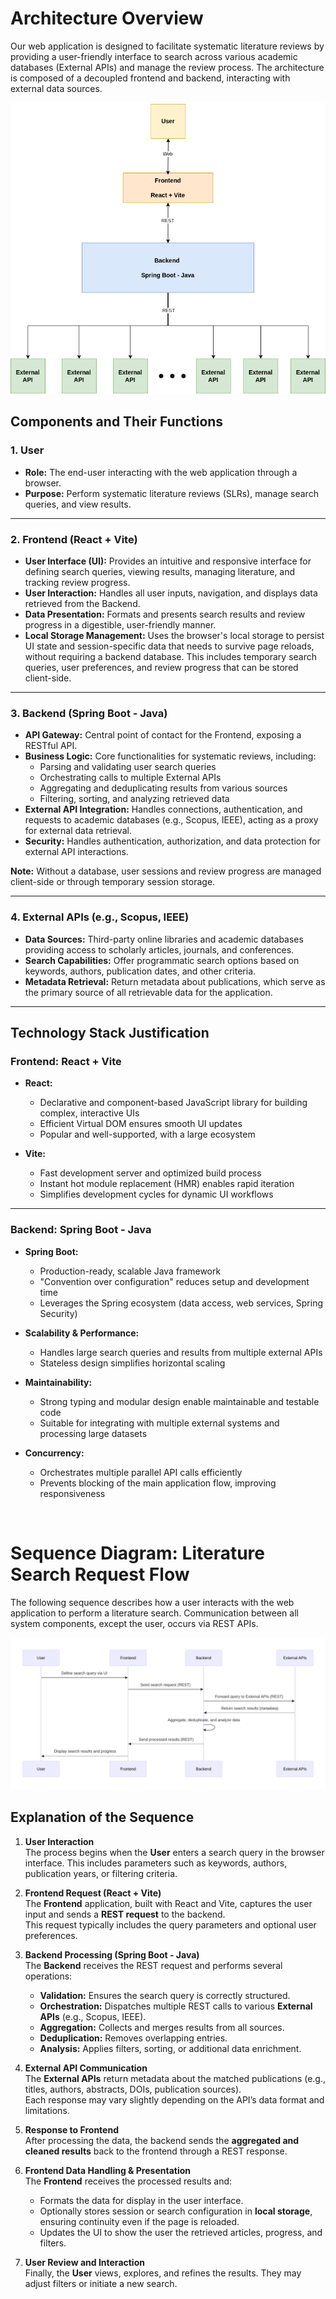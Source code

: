 # Architecture Overview

Our web application is designed to facilitate systematic literature reviews by providing a user-friendly interface to search across various academic databases (External APIs) and manage the review process. The architecture is composed of a decoupled frontend and backend, interacting with external data sources.

![image](../images/high-level-architecture.png)

## Components and Their Functions

### 1. User
- **Role:** The end-user interacting with the web application through a browser.  
- **Purpose:** Perform systematic literature reviews (SLRs), manage search queries, and view results.

---

### 2. Frontend (React + Vite)
- **User Interface (UI):** Provides an intuitive and responsive interface for defining search queries, viewing results, managing literature, and tracking review progress.  
- **User Interaction:** Handles all user inputs, navigation, and displays data retrieved from the Backend.  
- **Data Presentation:** Formats and presents search results and review progress in a digestible, user-friendly manner.  
- **Local Storage Management:** Uses the browser's local storage to persist UI state and session-specific data that needs to survive page reloads, without requiring a backend database. This includes temporary search queries, user preferences, and review progress that can be stored client-side.

---

### 3. Backend (Spring Boot - Java)
- **API Gateway:** Central point of contact for the Frontend, exposing a RESTful API.  
- **Business Logic:** Core functionalities for systematic reviews, including:  
  - Parsing and validating user search queries  
  - Orchestrating calls to multiple External APIs  
  - Aggregating and deduplicating results from various sources  
  - Filtering, sorting, and analyzing retrieved data  
- **External API Integration:** Handles connections, authentication, and requests to academic databases (e.g., Scopus, IEEE), acting as a proxy for external data retrieval.  
- **Security:** Handles authentication, authorization, and data protection for external API interactions.
  
**Note:** Without a database, user sessions and review progress are managed client-side or through temporary session storage.  

---

### 4. External APIs (e.g., Scopus, IEEE)
- **Data Sources:** Third-party online libraries and academic databases providing access to scholarly articles, journals, and conferences.  
- **Search Capabilities:** Offer programmatic search options based on keywords, authors, publication dates, and other criteria.  
- **Metadata Retrieval:** Return metadata about publications, which serve as the primary source of all retrievable data for the application.

---

## Technology Stack Justification

### Frontend: React + Vite
- **React:**  
  - Declarative and component-based JavaScript library for building complex, interactive UIs  
  - Efficient Virtual DOM ensures smooth UI updates  
  - Popular and well-supported, with a large ecosystem  

- **Vite:**  
  - Fast development server and optimized build process  
  - Instant hot module replacement (HMR) enables rapid iteration  
  - Simplifies development cycles for dynamic UI workflows

---

### Backend: Spring Boot - Java
- **Spring Boot:**  
  - Production-ready, scalable Java framework  
  - "Convention over configuration" reduces setup and development time  
  - Leverages the Spring ecosystem (data access, web services, Spring Security)  

- **Scalability & Performance:**  
  - Handles large search queries and results from multiple external APIs  
  - Stateless design simplifies horizontal scaling  

- **Maintainability:**  
  - Strong typing and modular design enable maintainable and testable code  
  - Suitable for integrating with multiple external systems and processing large datasets  

- **Concurrency:**  
  - Orchestrates multiple parallel API calls efficiently  
  - Prevents blocking of the main application flow, improving responsiveness

<br>

# Sequence Diagram: Literature Search Request Flow

The following sequence describes how a user interacts with the web application to perform a literature search. Communication between all system components, except the user, occurs via REST APIs.

![image](../images/basic-request-sequence-diagram.png)

## Explanation of the Sequence

1. **User Interaction**  
   The process begins when the **User** enters a search query in the browser interface. This includes parameters such as keywords, authors, publication years, or filtering criteria.

2. **Frontend Request (React + Vite)**  
   The **Frontend** application, built with React and Vite, captures the user input and sends a **REST request** to the backend.  
   This request typically includes the query parameters and optional user preferences.

3. **Backend Processing (Spring Boot - Java)**  
   The **Backend** receives the REST request and performs several operations:
   - **Validation:** Ensures the search query is correctly structured.  
   - **Orchestration:** Dispatches multiple REST calls to various **External APIs** (e.g., Scopus, IEEE).  
   - **Aggregation:** Collects and merges results from all sources.  
   - **Deduplication:** Removes overlapping entries.  
   - **Analysis:** Applies filters, sorting, or additional data enrichment.

4. **External API Communication**  
   The **External APIs** return metadata about the matched publications (e.g., titles, authors, abstracts, DOIs, publication sources).  
   Each response may vary slightly depending on the API’s data format and limitations.

5. **Response to Frontend**  
   After processing the data, the backend sends the **aggregated and cleaned results** back to the frontend through a REST response.

6. **Frontend Data Handling & Presentation**  
   The **Frontend** receives the processed results and:
   - Formats the data for display in the user interface.  
   - Optionally stores session or search configuration in **local storage**, ensuring continuity even if the page is reloaded.  
   - Updates the UI to show the user the retrieved articles, progress, and filters.

7. **User Review and Interaction**  
   Finally, the **User** views, explores, and refines the results. They may adjust filters or initiate a new search.

